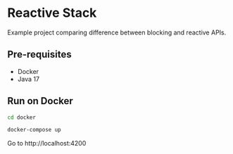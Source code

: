 # Reactive Stack

Example project comparing difference between blocking and reactive APIs.

## Pre-requisites

- Docker
- Java 17

## Run on Docker

```bash
cd docker

docker-compose up
```

Go to http://localhost:4200